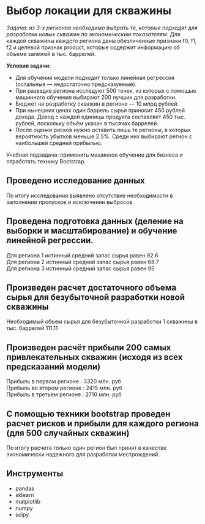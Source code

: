 # Выбор локации для скважины

*Задача: из 3-х регионов необходимо выбрать те, которые подходят для разработки новых скважин по экономическим показателям.*
Для каждой скважины каждого региона даны обезличенные признаки f0, f1, f2 и целевой признак product, которые содержит информацию об объеме залежей в тыс. баррелей.

**Условия задачи:**
* Для обучения модели подходит только линейная регрессия (остальные — недостаточно предсказуемые).
* При разведке региона исследуют 500 точек, из которых с помощью машинного обучения выбирают 200 лучших для разработки.
* Бюджет на разработку скважин в регионе — 10 млрд рублей.
* При нынешних ценах один баррель сырья приносит 450 рублей дохода. Доход с каждой единицы продукта составляет 450 тыс. рублей, поскольку объём указан в тысячах баррелей.
* После оценки рисков нужно оставить лишь те регионы, в которых вероятность убытков меньше 2.5%. Среди них выбирают регион с наибольшей средней прибылью.

Учебная подзадача: применить машинное обучение для бизнеса и отработать технику Bootstrap.

## Проведено исследование данных
По итогу исследования выявлено отсутствие необходимости в заполнении пропусков и исключении выбросов.

## Проведена подготовка данных (деление на выборки и масштабирование) и обучение линейной регрессии.

Для региона 1 истинный средний запас сырья равен 92.6<br>
Для региона 2 истинный средний запас сырья равен 68.7<br>
Для региона 3 истинный средний запас сырья равен 95<br>

## Произведен расчет достаточного объема сырья для безубыточной разработки новой скважины
Необходимый объем сырья для безубыточной разработки 1 скважины в тыс. баррелей 111.11

## Произведен расчёт прибыли 200 самых привлекательных скважин (исходя из всех предсказаний модели)

Прибыль в первом регионе : 3320 млн. руб<br>
Прибыль во втором регионе : 2415 млн. руб<br>
Прибыль в третьем регионе : 2710 млн. руб<br>

##  С помощью техники bootstrap проведен расчет рисков и прибыли для каждого региона (для 500 случайных скважин)
По итогу расчета только один регион был принят в качестве экономически надежного для разработки местрождений.

## Инструменты
* pandas
* sklearn
* matplotlib
* numpy
* scipy
